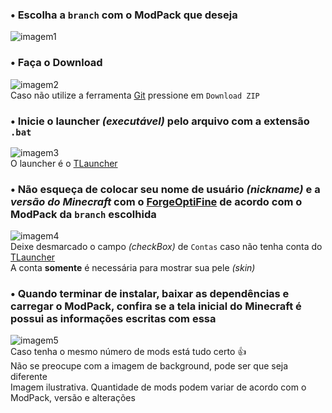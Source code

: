 ### • Escolha a `branch` com o ModPack que deseja  
![imagem1](https://i.imgur.com/JU4efuU.png)  

### • Faça o Download  
![imagem2](https://i.imgur.com/9alH9ka.png)  
Caso não utilize a ferramenta [Git](https://git-scm.com) pressione em `Download ZIP`  

### • Inicie o launcher _(executável)_ pelo arquivo com a extensão `.bat`  
![imagem3](https://i.imgur.com/5cvpD1t.png)  
O launcher é o [TLauncher](https://tlauncher.org)  

### • Não esqueça de colocar seu nome de usuário _(nickname)_ e a _versão do Minecraft_ com o [Forge](http://files.minecraftforge.net)[OptiFine](https://optifine.net/) de acordo com o ModPack da `branch` escolhida  
![imagem4](https://i.imgur.com/NIugCDG.png)  
Deixe desmarcado o campo _(checkBox)_ de `Contas` caso não tenha conta do [TLauncher](https://tlauncher.org)  
A conta **somente** é necessária para mostrar sua pele _(skin)_  

### • Quando terminar de instalar, baixar as dependências e carregar o ModPack, confira se a tela inicial do Minecraft é possui as informações escritas com essa  
![imagem5](https://i.imgur.com/KODpPCg.png)  
Caso tenha o mesmo número de mods está tudo certo 👍   
Não se preocupe com a imagem de background, pode ser que seja diferente  
Imagem ilustrativa. Quantidade de mods podem variar de acordo com o ModPack, versão e alterações  